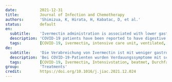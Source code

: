 ```yaml
---
date:          2021-12-31
title:         Journal of Infection and Chemotherapy
authors:       'Shimizua, K, Hirata, H, Kabatac, D, et al.'
status:        default
en:
  subtitle:    'Ivermectin administration is associated with lower gastrointestinal complications and greater ventilator-free days in ventilated patients with COVID-19: A propensity score analysis'
  description: 'COVID-19 patients have been reported to have digestive symptoms with poor outcome. Ivermectin, an antiparasitic drug, has been used in COVID-19 patients. The objective of this study was to evaluate whether ivermectin has effects on gastrointestinal complications and ventilator-free days in ventilated patients with COVID-19. COVID-19 patients who were mechanically ventilated in the ICU were included in this study. The ventilated patients who received ivermectin within 3 days after admission were assigned to the Ivermectin group, and the others were assigned to the Control group. Patients in the Ivermectin group received ivermectin 200 μg/kg via nasal tube. The incidence of gastrointestinal complications and ventilator-free days within 4 weeks from admission were evaluated as clinical outcomes using a propensity score with the inverse probability weighting method. We included 88 patients in this study, of whom 39 patients were classified into the Ivermectin group, and 49 patients were classified into the Control group. Ivermectin improved gastrointestinal complications and the number of ventilator-free days in severe COVID-19 patients undergoing mechanical ventilation. Prevention of gastrointestinal symptoms by SARS-Cov-2 might be associated with COVID-19 outcome.'
  tags:        [COVID-19, ivermectin, intensive care unit, ventilated, diarrhea, gastrointestinal, ventilator-free days]
de:
  subtitle:    'Die Verabreichung von Ivermectin ist mit weniger gastrointestinalen Komplikationen und mehr beatmungsfreien Tagen bei beatmeten Patienten mit COVID-19 verbunden: Eine Propensity-Score-Analyse'
  description: 'Bei COVID-19-Patienten wurden Verdauungssymptome mit schlechtem Ausgang festgestellt. Ivermectin, ein Antiparasitikum, wurde bei COVID-19-Patienten eingesetzt. Ziel dieser Studie war es, zu untersuchen, ob Ivermectin Auswirkungen auf gastrointestinale Komplikationen und beatmungsfreie Tage bei beatmeten Patienten mit COVID-19 hat. In diese Studie wurden COVID-19-Patienten aufgenommen, die auf der Intensivstation mechanisch beatmet wurden. Die beatmeten Patienten, die innerhalb von 3 Tagen nach der Aufnahme Ivermectin erhielten, wurden der Ivermectin-Gruppe zugewiesen, die anderen der Kontrollgruppe. Die Patienten in der Ivermectin-Gruppe erhielten Ivermectin 200 μg/kg über eine Nasensonde. Die Inzidenz gastrointestinaler Komplikationen und die beatmungsfreien Tage innerhalb von 4 Wochen nach der Aufnahme wurden als klinische Ergebnisse anhand eines Propensity Score mit der Methode der inversen Wahrscheinlichkeitsgewichtung bewertet. In diese Studie wurden 88 Patienten aufgenommen, von denen 39 der Ivermectin-Gruppe und 49 der Kontrollgruppe zugeordnet wurden. Ivermectin verbesserte die gastrointestinalen Komplikationen und die Anzahl der beatmungsfreien Tage bei schweren COVID-19-Patienten, die mechanisch beatmet wurden. Die Vorbeugung von gastrointestinalen Symptomen durch SARS-Cov-2 könnte mit dem Ergebnis von COVID-19 in Zusammenhang stehen.' 
  tags:        [COVID-19, Ivermectin, Intensivstation, beatmet, Durchfall, gastrointestinal, beatmungsfreie Tage]
group:         'Treatments'
credit:        https://doi.org/10.1016/j.jiac.2021.12.024
---
```

